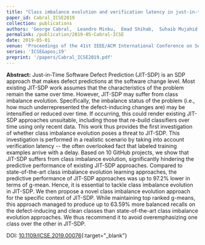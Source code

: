 ```yaml
---
title: "Class imbalance evolution and verification latency in just-in-time software defect prediction"
paper_id: Cabral_ICSE2019
collection: publications
authors: 'George Cabral,  Leandro Minku,  Emad Shihab,  Suhaib Mujahid'
permalink: /publication/2019-05-Cabral-ICSE
date: 2019-05-01
venue: 'Proceedings of the 41st IEEE/ACM International Conference on Software Engineering (ICSE)'
series: 'ICSE&apos;19'
preprint: '/papers/Cabral_ICSE2019.pdf'
---
```

 **Abstract:**  Just-in-Time Software Defect Prediction (JIT-SDP) is an SDP approach that makes defect predictions at the software change level. Most existing JIT-SDP work assumes that the characteristics of the problem remain the same over time. However, JIT-SDP may suffer from class imbalance evolution. Specifically, the imbalance status of the problem (i.e., how much underrepresented the defect-inducing changes are) may be intensified or reduced over time. If occurring, this could render existing JIT-SDP approaches unsuitable, including those that re-build classifiers over time using only recent data. This work thus provides the first investigation of whether class imbalance evolution poses a threat to JIT-SDP. This investigation is performed in a realistic scenario by taking into account verification latency -- the often overlooked fact that labeled training examples arrive with a delay. Based on 10 GitHub projects, we show that JIT-SDP suffers from class imbalance evolution, significantly hindering the predictive performance of existing JIT-SDP approaches. Compared to state-of-the-art class imbalance evolution learning approaches, the predictive performance of JIT-SDP approaches was up to 97.2% lower in terms of g-mean. Hence, it is essential to tackle class imbalance evolution in JIT-SDP. We then propose a novel class imbalance evolution approach for the specific context of JIT-SDP. While maintaining top ranked g-means, this approach managed to produce up to 63.59% more balanced recalls on the defect-inducing and clean classes than state-of-the-art class imbalance evolution approaches. We thus recommend it to avoid overemphasizing one class over the other in JIT-SDP.

DOI: [10.1109/ICSE.2019.00076](https://doi.org/10.1109/ICSE.2019.00076){:target="_blank"}
